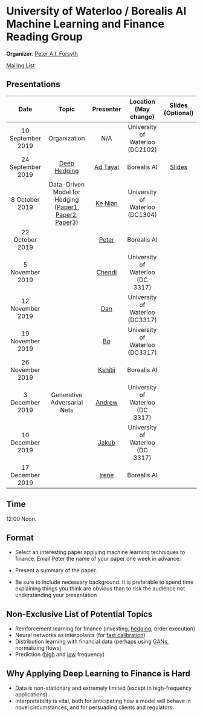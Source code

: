 # University of Waterloo / Borealis AI Machine Learning and Finance Reading Group

**Organizer**: [Peter A.I. Forsyth](mailto:peter.forsyth@borealisai.com)

 [Mailing List](https://lists.uwaterloo.ca/mailman/listinfo/ml-finance)

## Presentations

|Date| Topic | Presenter| Location (May change)| Slides (Optional) | 
|:----------------:|:----------------------------------------:|:----------:|:------:|:-------:|
| 10 September 2019 | Organization | N/A | University of Waterloo (DC2102)| 
| 24 September 2019 | [Deep Hedging](https://papers.ssrn.com/sol3/papers.cfm?abstract_id=3355706) |[Ad Tayal](mailto:aditya.tayal@borealisai.com) | Borealis AI |[Slides](https://www.dropbox.com/s/h1nt8qo3ut84vnx/deephedging-pres.pdf?dl=0)|
| 8 October 2019 |Data-Driven Model for Hedging ([Paper1](https://www.dropbox.com/s/6qsrspbemsjufbh/NianColemanLi_RQUF_2016.pdf?dl=0), [Paper2](https://www.dropbox.com/s/lcd9m9kfwqwvh9b/PaperDraftV2.pdf?dl=0), [Paper3](https://www.dropbox.com/s/sausd8fw7sklc5j/Volatility_interpolation%20%281%29.pdf?dl=0)) | [Ke Nian](mailto:knian@uwaterloo.ca) | University of Waterloo (DC1304) |
| 22 October 2019 || [Peter](mailto:peter.forsyth@borealisai.com)  | Borealis AI |
| 5 November 2019 | | [Chendi](mailto:chendi.ni@uwaterloo.ca)  | University of Waterloo  (DC 3317)|
| 12 November 2019 | |  [Dan](mailto:daniel.recoskie@borealisai.com) | University of Waterloo (DC3317)|
| 19 November 2019 | |  [Bo](mailto:bo.na@uwaterloo.ca) | University of Waterloo (DC3317)|
| 26 November 2019 | |  [Kshitij](mailto:kshitij.jain@borealisai.com) | Borealis AI|
| 3 December 2019 | Generative Adversarial Nets |  [Andrew](mailto:andrew.na@uwaterloo.ca)  | University of Waterloo  (DC 3317) |
| 10 December 2019 | |  [Jakub](mailto:jakub.truszkowski@borealisai.com)  | University of Waterloo  (DC 3317) |
| 17 December 2019 | |  [Irene](mailto:yqhuang@uwaterloo.ca) | Borealis AI |

## Time
12:00 Noon.
## Format

* Select an interesting paper applying machine learning techniques to finance. Email Peter the name of your paper one week in advance.

* Present a summary of the paper.

* Be sure to include necessary background.  It is preferable to spend time explaining things you think are obvious than to risk the audience not understanding your presentation

## Non-Exclusive List of Potential Topics
* Reinforcement learning for finance (investing, [hedging](https://arxiv.org/pdf/1802.03042.pdf), order execution)
* Neural networks as interpolants (for [fast calibration](https://arxiv.org/pdf/1901.09647.pdf))
* Distribution learning with financial data (perhaps using [GANs](https://arxiv.org/pdf/1907.06673.pdf), normalizing flows)
* Prediction ([high](https://arxiv.org/pdf/1803.06917.pdf) and [low](http://dachxiu.chicagobooth.edu/download/ML.pdf) frequency)

## Why Applying Deep Learning to Finance is Hard
* Data is non-stationary and extremely limited (except in high-frequency applications).
* Interpretability is vital, both for anticipating how a model will behave in novel circumstances, and for persuading clients and regulators.
